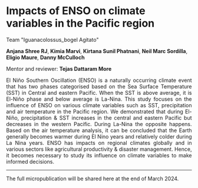 # Impacts of ENSO on climate variables in the Pacific region

Team "Iguanacolossus_bogel Agitato"

**Anjana Shree RJ**, **Kimia Marvi**, **Kirtana Sunil Phatnani**, **Neil Marc Sordilla**, **Eligio Maure**, **Danny McCulloch**

Mentor and reviewer: **Tejas Dattaram More**

<div style="text-align: justify">
El Niño Southern Oscillation (ENSO) is a naturally occurring climate event that has two phases categorised based on the Sea Surface Temperature (SST) in Central and eastern Pacific. When the SST is above average, it is El-Niño phase and below average is La-Nina. This study focuses on the influence of ENSO on various climate variables such as SST, precipitation and air temperature in the Pacific region. We demonstrated that during El-Niño, precipitation & SST increases in the central and eastern Pacific but decreases in the western Pacific. During La-Nina the opposite happens. Based on the air temperature analysis, it can be concluded that the Earth generally becomes warmer during El Nino years and relatively colder during La Nina years. ENSO has impacts on regional climates globally and in various sectors like agricultural productivity & disaster management. Hence, it becomes necessary to study its influence on climate variables to make informed decisions.
</div>

---
The full micropublication will be shared here at the end of March 2024.